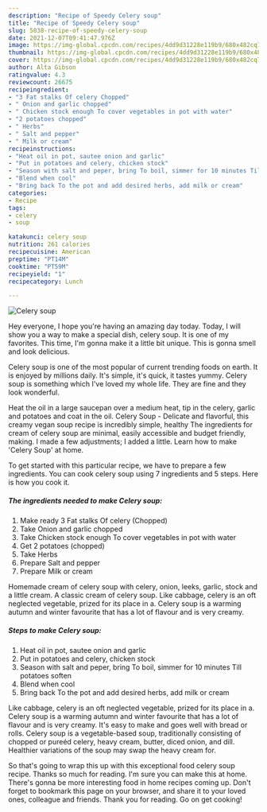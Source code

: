 ```yaml
---
description: "Recipe of Speedy Celery soup"
title: "Recipe of Speedy Celery soup"
slug: 5038-recipe-of-speedy-celery-soup
date: 2021-12-07T09:41:47.976Z
image: https://img-global.cpcdn.com/recipes/4dd9d31228e119b9/680x482cq70/celery-soup-recipe-main-photo.jpg
thumbnail: https://img-global.cpcdn.com/recipes/4dd9d31228e119b9/680x482cq70/celery-soup-recipe-main-photo.jpg
cover: https://img-global.cpcdn.com/recipes/4dd9d31228e119b9/680x482cq70/celery-soup-recipe-main-photo.jpg
author: Alta Gibson
ratingvalue: 4.3
reviewcount: 26675
recipeingredient:
- "3 Fat stalks Of celery Chopped"
- " Onion and garlic chopped"
- " Chicken stock enough To cover vegetables in pot with water"
- "2 potatoes chopped"
- " Herbs"
- " Salt and pepper"
- " Milk or cream"
recipeinstructions:
- "Heat oil in pot, sautee onion and garlic"
- "Put in potatoes and celery, chicken stock"
- "Season with salt and peper, bring To boil, simmer for 10 minutes Till potatoes soften"
- "Blend when cool"
- "Bring back To the pot and add desired herbs, add milk or cream"
categories:
- Recipe
tags:
- celery
- soup

katakunci: celery soup 
nutrition: 261 calories
recipecuisine: American
preptime: "PT14M"
cooktime: "PT59M"
recipeyield: "1"
recipecategory: Lunch

---
```



![Celery soup](https://img-global.cpcdn.com/recipes/4dd9d31228e119b9/680x482cq70/celery-soup-recipe-main-photo.jpg)

Hey everyone, I hope you're having an amazing day today. Today, I will show you a way to make a special dish, celery soup. It is one of my favorites. This time, I'm gonna make it a little bit unique. This is gonna smell and look delicious.

Celery soup is one of the most popular of current trending foods on earth. It is enjoyed by millions daily. It's simple, it's quick, it tastes yummy. Celery soup is something which I've loved my whole life. They are fine and they look wonderful.

Heat the oil in a large saucepan over a medium heat, tip in the celery, garlic and potatoes and coat in the oil. Celery Soup - Delicate and flavorful, this creamy vegan soup recipe is incredibly simple, healthy The ingredients for cream of celery soup are minimal, easily accessible and budget friendly, making. I made a few adjustments; I added a little. Learn how to make &#39;Celery Soup&#39; at home.


To get started with this particular recipe, we have to prepare a few ingredients. You can cook celery soup using 7 ingredients and 5 steps. Here is how you cook it.

<!--inarticleads1-->

##### The ingredients needed to make Celery soup:

1. Make ready 3 Fat stalks Of celery (Chopped)
1. Take  Onion and garlic chopped
1. Take  Chicken stock enough To cover vegetables in pot with water
1. Get 2 potatoes (chopped)
1. Take  Herbs
1. Prepare  Salt and pepper
1. Prepare  Milk or cream


Homemade cream of celery soup with celery, onion, leeks, garlic, stock and a little cream. A classic cream of celery soup. Like cabbage, celery is an oft neglected vegetable, prized for its place in a. Celery soup is a warming autumn and winter favourite that has a lot of flavour and is very creamy. 

<!--inarticleads2-->

##### Steps to make Celery soup:

1. Heat oil in pot, sautee onion and garlic
1. Put in potatoes and celery, chicken stock
1. Season with salt and peper, bring To boil, simmer for 10 minutes Till potatoes soften
1. Blend when cool
1. Bring back To the pot and add desired herbs, add milk or cream


Like cabbage, celery is an oft neglected vegetable, prized for its place in a. Celery soup is a warming autumn and winter favourite that has a lot of flavour and is very creamy. It&#39;s easy to make and goes well with bread or rolls. Celery soup is a vegetable-based soup, traditionally consisting of chopped or pureéd celery, heavy cream, butter, diced onion, and dill. Healthier variations of the soup may swap the heavy cream for. 

So that's going to wrap this up with this exceptional food celery soup recipe. Thanks so much for reading. I'm sure you can make this at home. There's gonna be more interesting food in home recipes coming up. Don't forget to bookmark this page on your browser, and share it to your loved ones, colleague and friends. Thank you for reading. Go on get cooking!
